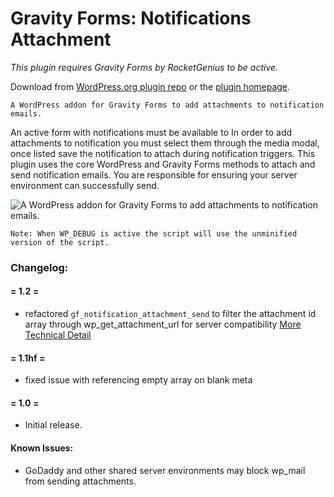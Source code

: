 Gravity Forms: Notifications Attachment
==========================
*This plugin requires Gravity Forms by RocketGenius to be active.*

Download from [WordPress.org plugin repo](http://wordpress.org/plugins/gravity-forms-notification-attachments/) or the [plugin homepage](http://codearachnid.github.io/gf-notification-attachment/).

	A WordPress addon for Gravity Forms to add attachments to notification emails. 

An active form with notifications must be available to  In order to add attachments to notification you must select them through the media modal, once listed save the notification to attach during notification triggers. This plugin uses the core WordPress and Gravity Forms methods to attach and send notification emails. You are responsible for ensuring your server environment can successfully send.

![A WordPress addon for Gravity Forms to add attachments to notification emails.](https://raw.github.com/codearachnid/gf-notification-attachment/master/screenshot.png)

	Note: When WP_DEBUG is active the script will use the unminified version of the script.

### Changelog:
#### = 1.2 =

* refactored `gf_notification_attachment_send` to filter the attachment id array through wp_get_attachment_url for server compatibility
[More Technical Detail](https://gist.github.com/codearachnid/9537604)

#### = 1.1hf = 

* fixed issue with referencing empty array on blank meta

#### = 1.0 =

* Initial release.

#### Known Issues:
* GoDaddy and other shared server environments may block wp_mail from sending attachments.
